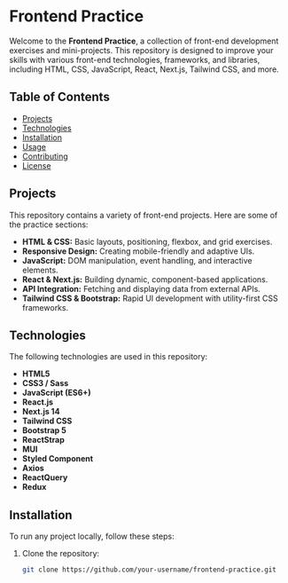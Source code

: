 # Frontend Practice

Welcome to the **Frontend Practice**, a collection of front-end development exercises and mini-projects. This repository is designed to improve your skills with various front-end technologies, frameworks, and libraries, including HTML, CSS, JavaScript, React, Next.js, Tailwind CSS, and more.

## Table of Contents

- [Projects](#projects)
- [Technologies](#technologies)
- [Installation](#installation)
- [Usage](#usage)
- [Contributing](#contributing)
- [License](#license)

## Projects

This repository contains a variety of front-end projects. Here are some of the practice sections:

- **HTML & CSS:** Basic layouts, positioning, flexbox, and grid exercises.
- **Responsive Design:** Creating mobile-friendly and adaptive UIs.
- **JavaScript:** DOM manipulation, event handling, and interactive elements.
- **React & Next.js:** Building dynamic, component-based applications.
- **API Integration:** Fetching and displaying data from external APIs.
- **Tailwind CSS & Bootstrap:** Rapid UI development with utility-first CSS frameworks.

## Technologies

The following technologies are used in this repository:

- **HTML5**
- **CSS3 / Sass**
- **JavaScript (ES6+)**
- **React.js**
- **Next.js 14**
- **Tailwind CSS**
- **Bootstrap 5**
- **ReactStrap**
- **MUI**
- **Styled Component**
- **Axios**
- **ReactQuery**
- **Redux**

## Installation

To run any project locally, follow these steps:

1. Clone the repository:

   ```bash
   git clone https://github.com/your-username/frontend-practice.git
